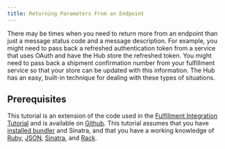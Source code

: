 ```yaml
---
title: Returning Parameters From an Endpoint
---
```


There may be times when you need to return more from an endpoint than just a message status code and a message description. For example, you might need to pass back a refreshed authentication token from a service that uses OAuth and have the Hub store the refreshed token. You might need to pass back a shipment confirmation number from your fulfillment service so that your store can be updated with this information. The Hub has an easy, built-in technique for dealing with these types of situations.

## Prerequisites

This tutorial is an extension of the code used in the [Fulfillment Integration Tutorial](fulfillment_integration_tutorial) and is available on [Github](https://github.com/spree/integration_tutorials/tree/master/return_params). This tutorial assumes that you have [installed bundler](http://bundler.io/#getting-started) and Sinatra, and that you have a working knowledge of [Ruby](http://www.ruby-lang.org/en/), [JSON](http://www.json.org/), [Sinatra](http://www.sinatrarb.com/), and [Rack](http://rack.rubyforge.org).

